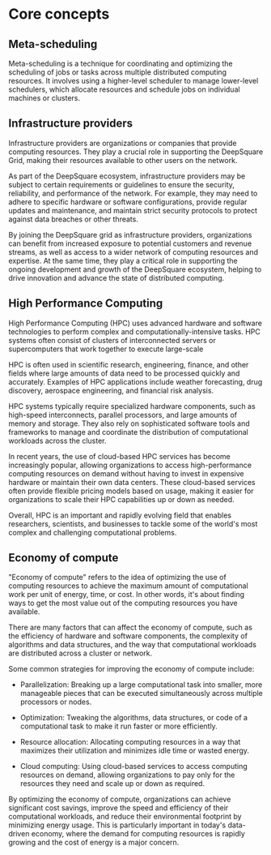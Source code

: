# Core concepts

## Meta-scheduling

Meta-scheduling is a technique for coordinating and optimizing the scheduling of jobs or tasks across multiple distributed computing resources. It involves using a higher-level scheduler to manage lower-level schedulers, which allocate resources and schedule jobs on individual machines or clusters.

## Infrastructure providers

Infrastructure providers are organizations or companies that provide computing resources. They play a crucial role in supporting the DeepSquare Grid, making their resources available to other users on the network.

As part of the DeepSquare ecosystem, infrastructure providers may be subject to certain requirements or guidelines to ensure the security, reliability, and performance of the network. For example, they may need to adhere to specific hardware or software configurations, provide regular updates and maintenance, and maintain strict security protocols to protect against data breaches or other threats.

By joining the DeepSquare grid as infrastructure providers, organizations can benefit from increased exposure to potential customers and revenue streams, as well as access to a wider network of computing resources and expertise. At the same time, they play a critical role in supporting the ongoing development and growth of the DeepSquare ecosystem, helping to drive innovation and advance the state of distributed computing.

## High Performance Computing

High Performance Computing (HPC) uses advanced hardware and software technologies to perform complex and computationally-intensive tasks. HPC systems often consist of clusters of interconnected servers or supercomputers that work together to execute large-scale

HPC is often used in scientific research, engineering, finance, and other fields where large amounts of data need to be processed quickly and accurately. Examples of HPC applications include weather forecasting, drug discovery, aerospace engineering, and financial risk analysis.

HPC systems typically require specialized hardware components, such as high-speed interconnects, parallel processors, and large amounts of memory and storage. They also rely on sophisticated software tools and frameworks to manage and coordinate the distribution of computational workloads across the cluster.

In recent years, the use of cloud-based HPC services has become increasingly popular, allowing organizations to access high-performance computing resources on demand without having to invest in expensive hardware or maintain their own data centers. These cloud-based services often provide flexible pricing models based on usage, making it easier for organizations to scale their HPC capabilities up or down as needed.

Overall, HPC is an important and rapidly evolving field that enables researchers, scientists, and businesses to tackle some of the world's most complex and challenging computational problems.

## Economy of compute

"Economy of compute" refers to the idea of optimizing the use of computing resources to achieve the maximum amount of computational work per unit of energy, time, or cost. In other words, it's about finding ways to get the most value out of the computing resources you have available.

There are many factors that can affect the economy of compute, such as the efficiency of hardware and software components, the complexity of algorithms and data structures, and the way that computational workloads are distributed across a cluster or network.

Some common strategies for improving the economy of compute include:

* Parallelization: Breaking up a large computational task into smaller, more manageable pieces that can be executed simultaneously across multiple processors or nodes.

* Optimization: Tweaking the algorithms, data structures, or code of a computational task to make it run faster or more efficiently.

* Resource allocation: Allocating computing resources in a way that maximizes their utilization and minimizes idle time or wasted energy.

* Cloud computing: Using cloud-based services to access computing resources on demand, allowing organizations to pay only for the resources they need and scale up or down as required.

By optimizing the economy of compute, organizations can achieve significant cost savings, improve the speed and efficiency of their computational workloads, and reduce their environmental footprint by minimizing energy usage. This is particularly important in today's data-driven economy, where the demand for computing resources is rapidly growing and the cost of energy is a major concern.
